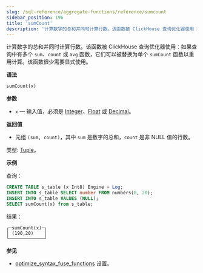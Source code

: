 ```yaml
---
slug: /sql-reference/aggregate-functions/reference/sumcount
sidebar_position: 196
title: 'sumCount'
description: '计算数字的总和并同时计算行数。该函数被 ClickHouse 查询优化器使用：如果查询中有多个 `sum`、`count` 或 `avg` 函数，它们可以被替换为单个 `sumCount` 函数以重用计算。该函数很少需要显式使用。'
---
```


计算数字的总和并同时计算行数。该函数被 ClickHouse 查询优化器使用：如果查询中有多个 `sum`、`count` 或 `avg` 函数，它们可以被替换为单个 `sumCount` 函数以重用计算。该函数很少需要显式使用。

**语法**

``` sql
sumCount(x)
```

**参数**

- `x` — 输入值，必须是 [Integer](../../../sql-reference/data-types/int-uint.md)、[Float](../../../sql-reference/data-types/float.md) 或 [Decimal](../../../sql-reference/data-types/decimal.md)。

**返回值**

- 元组 `(sum, count)`，其中 `sum` 是数字的总和，`count` 是非 NULL 值的行数。

类型: [Tuple](../../../sql-reference/data-types/tuple.md)。

**示例**

查询：

``` sql
CREATE TABLE s_table (x Int8) Engine = Log;
INSERT INTO s_table SELECT number FROM numbers(0, 20);
INSERT INTO s_table VALUES (NULL);
SELECT sumCount(x) from s_table;
```

结果：

``` text
┌─sumCount(x)─┐
│ (190,20)    │
└─────────────┘
```

**参见**

- [optimize_syntax_fuse_functions](../../../operations/settings/settings.md#optimize_syntax_fuse_functions) 设置。
